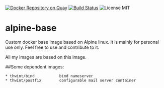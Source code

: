 [![Docker Repository on Quay](https://quay.io/repository/thwint/alpine-base/status "Docker Repository on Quay")](https://quay.io/repository/thwint/alpine-base)
[![Build Status](https://travis-ci.org/thwint/alpine-base.svg?branch=master)](https://travis-ci.org/thwint/alpine-base)
![License MIT](https://img.shields.io/badge/license-MIT-blue.svg)
# alpine-base
Custom docker base image based on Alpine linux. It is mainly for personal use only. Feel free to use and contribute to it.

All my images are based on this image.

##Some dependent images:

    * thwint/bind           bind nameserver
    * thwint/postfix        configurable mail server container
